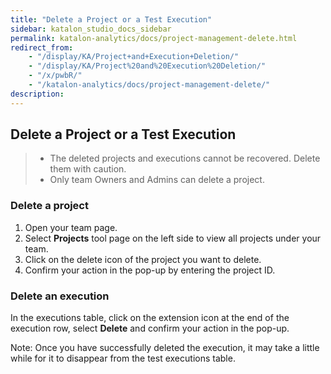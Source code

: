 ```yaml
---
title: "Delete a Project or a Test Execution" 
sidebar: katalon_studio_docs_sidebar
permalink: katalon-analytics/docs/project-management-delete.html 
redirect_from:
    - "/display/KA/Project+and+Execution+Deletion/"
    - "/display/KA/Project%20and%20Execution%20Deletion/"
    - "/x/pwbR/"
    - "/katalon-analytics/docs/project-management-delete/"
description: 
---
```


## **Delete a Project or a Test Execution**

>* The deleted projects and executions cannot be recovered. Delete them with caution.
>* Only team Owners and Admins can delete a project.

### Delete a project

1. Open your team page.
2. Select **Projects** tool page on the left side to view all projects under your team.
3. Click on the delete icon of the project you want to delete.
4. Confirm your action in the pop-up by entering the project ID.

### Delete an execution

In the executions table, click on the extension icon at the end of the execution row, select **Delete** and confirm your action in the pop-up.

Note: Once you have successfully deleted the execution, it may take a little while for it to disappear from the test executions table.
